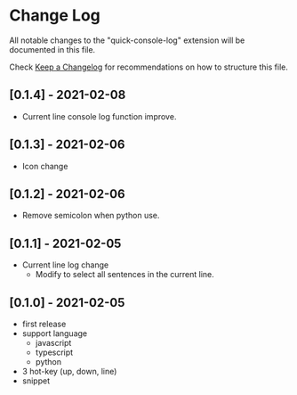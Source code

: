 # Change Log

All notable changes to the "quick-console-log" extension will be documented in this file.

Check [Keep a Changelog](http://keepachangelog.com/) for recommendations on how to structure this file.

## [0.1.4] - 2021-02-08
 - Current line console log function improve.


## [0.1.3] - 2021-02-06
 - Icon change


## [0.1.2] - 2021-02-06
- Remove semicolon when python use.


## [0.1.1] - 2021-02-05
- Current line log change
  - Modify to select all sentences in the current line.


## [0.1.0] - 2021-02-05
- first release
- support language
  - javascript
  - typescript
  - python
- 3 hot-key (up, down, line)
- snippet